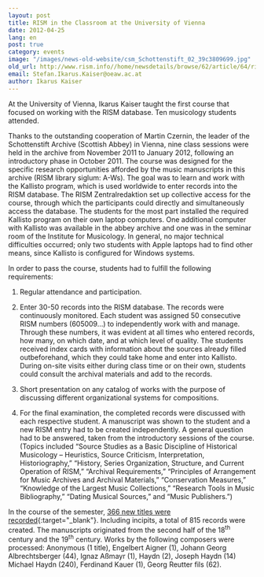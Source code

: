 ```yaml
---
layout: post
title: RISM in the Classroom at the University of Vienna
date: 2012-04-25
lang: en
post: true
category: events
image: "/images/news-old-website/csm_Schottenstift_02_39c3809699.jpg"
old_url: http://www.rism.info//home/newsdetails/browse/62/article/64/rism-in-the-classroom-at-the-university-of-vienna.html
email: Stefan.Ikarus.Kaiser@oeaw.ac.at
author: Ikarus Kaiser
---
```


At the University of Vienna, Ikarus Kaiser taught the first course that focused on working with the RISM database. Ten musicology students attended.


Thanks to the outstanding cooperation of Martin Czernin, the leader of the Schottenstift Archive (Scottish Abbey) in Vienna, nine class sessions were held in the archive from November 2011 to January 2012, following an introductory phase in October 2011. The course was designed for the specific research opportunities afforded by the music manuscripts in this archive (RISM library siglum: A-Ws). The goal was to learn and work with the Kallisto program, which is used worldwide to enter records into the RISM database. The RISM Zentralredaktion set up collective access for the course, through which the participants could directly and simultaneously access the database. The students for the most part installed the required Kallisto program on their own laptop computers. One additional computer with Kallisto was available in the abbey archive and one was in the seminar room of the Institute for Musicology. In general, no major technical difficulties occurred; only two students with Apple laptops had to find other means, since Kallisto is configured for Windows systems.


In order to pass the course, students had to fulfill the following requirements:


1. Regular attendance and participation.


2. Enter 30-50 records into the RISM database. The records were continuously monitored. Each student was assigned 50 consecutive RISM numbers (605009...) to independently work with and manage. Through these numbers, it was evident at all times who entered records, how many, on which date, and at which level of quality. The students received index cards with information about the sources already filled outbeforehand, which they could take home and enter into Kallisto. During on-site visits either during class time or on their own, students could consult the archival materials and add to the records.


3. Short presentation on any catalog of works with the purpose of discussing different organizational systems for compositions.


4. For the final examination, the completed records were discussed with each respective student. A manuscript was shown to the student and a new RISM entry had to be created independently. A general question had to be answered, taken from the introductory sessions of the course. (Topics included “Source Studies as a Basic Discipline of Historical Musicology – Heuristics, Source Criticism, Interpretation, Historiography,” “History, Series Organization, Structure, and Current Operation of RISM,” “Archival Requirements,” “Principles of Arrangement for Music Archives and Archival Materials,” “Conservation Measures,” “Knowledge of the Largest Music Collections,” “Research Tools in Music Bibliography,” “Dating Musical Sources,” and “Music Publishers.”)


In the course of the semester, [366 new titles were recorded](https://opac.rism.info/search?View=rism&siglum=A-Ws){:target="_blank"}. Including incipits, a total of 815 records were created. The manuscripts originated from the second half of the 18<sup>th</sup> century and the 19<sup>th</sup> century. Works by the following composers were processed: Anonymous (1 title), Engelbert Aigner (1), Johann Georg Albrechtsberger (44), Ignaz Aßmayr (1), Haydn (2), Joseph Haydn (14) Michael Haydn (240), Ferdinand Kauer (1), Georg Reutter fils (62).